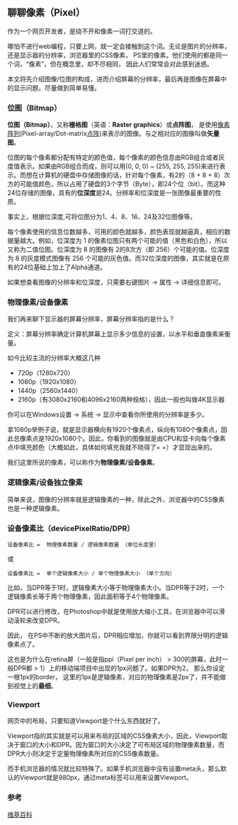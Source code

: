 ## 聊聊像素（Pixel）

作为一个网页开发者，是绕不开和像素一词打交道的。

哪怕不进行web编程，只要上网，就一定会接触到这个词。无论是图片的分辨率，还是显示器的分辨率，浏览器里的CSS像素， PS里的像素。他们使用的都是同一个词，“像素”，但在概念里，却不尽相同， 因此人们常常会对此感到迷惑。



本文将先介绍图像/位图的构成，进而介绍屏幕的分辨率，最后再是图像在屏幕中的显示问题。尽量做到简单易懂。



### 位图（Bitmap）

**位图（Bitmap）**，又称**栅格图**（英语：**Raster graphics**）或**点阵图**， 是使用[像素](https://zh.wikipedia.org/wiki/%E5%83%8F%E7%B4%A0)[阵列](https://zh.wikipedia.org/wiki/%E9%99%A3%E5%88%97)(Pixel-array/Dot-matrix[点阵](https://zh.wikipedia.org/wiki/%E7%82%B9%E9%98%B5))来表示的图像。与之相对应的图像叫做**矢量图**。

位图的每个像素都分配有特定的颜色值，每个像素的颜色信息由RGB组合或者灰度值表示。如果由RGB组合而成，则可以用(0, 0, 0) ~ (255, 255, 255)来进行表示。而想在计算机的硬盘中存储图像的话，针对每个像素，有2的（8 + 8 + 8）次方的可能值颜色，所以占用了硬盘的3个字节（Byte），即24个位（bit）。而这种24位存储的图像，具有的**位深度**是24。分辨率和位深度是一张图像最重要的性质。

事实上，根据位深度,可将位图分为1、4、8、16、24及32位图像等。

每个像素使用的信息位数越多，可用的颜色就越多，颜色表现就越逼真，相应的数据量越大。例如，位深度为 1 的像素位图只有两个可能的值（黑色和白色），所以又称为二值位图。位深度为 8 的图像有 2的8次方（即 256）个可能的值。位深度为 8 的灰度模式图像有 256 个可能的灰色值。而32位深度的图像，其实就是在原有的24位基础上加上了Alpha通道。



如果想查看图像的分辨率和位深度，只需要右键图片 -> 属性 -> 详细信息即可。



### 物理像素/设备像素

我们再来聊下显示器的屏幕分辨率，屏幕分辨率指的是什么？

定义：屏幕分辨率确定计算机屏幕上显示多少信息的设置，以水平和垂直像素来衡量。

如今比较主流的分辨率大概这几种

- 720p（1280x720）
- 1080p（1920x1080）
- 1440p（2560x1440）
- 2160p（有3080x2160和4096x2160两种规格），因此一般也叫做4K显示器

你可以在Windows设置 -> 系统 -> 显示中查看你所使用的分辨率是多少。



拿1080p举例子说，就是显示器横向有1920个像素点，纵向有1080个像素点，因此总像素点是1920x1080个。因此，你看到的图像就是由CPU和显卡向每个像素点中填充颜色（大概如此，具体如何填充我就不晓得了= =）才显现出来的。

我们这里所说的像素，可以称作为**物理像素/设备像素**。



### 逻辑像素/设备独立像素

简单来说，图像的分辨率就是逻辑像素的一种，除此之外，浏览器中的CSS像素也是一种逻辑像素。



### 设备像素比（devicePixelRatio/DPR）

```
设备像素比 =  物理像素数量 / 逻辑像素数量 （单位长度里）
```

或

```
设备像素比 =  单个逻辑像素大小 / 单个物理像素大小 （单个方向）
```

比如，当DPR等于1时，逻辑像素大小等于物理像素大小。当DPR等于2时，一个逻辑像素长等于两个物理像素，因此面积等于4个物理像素。

DPR可以进行修改，在Photoshop中就是使用放大缩小工具，在浏览器中可以滑动滚轮来改变DPR。

因此， 在PS中不断的放大图片后，DPR相应增加，你就可以看到界限分明的逻辑像素点了。

这也是为什么在retina屏（一般是指ppi（Pixel per inch） > 300的屏幕，此时一般DPR都 > 1）上的移动端项目中出现的1px问题了。如果DPR为2， 那么你设定一根1px的border， 这里的1px是逻辑像素，对应的物理像素是2px了，并不能做到视觉上的**最细**。



### Viewport

网页中的布局，只要知道Viewport是个什么东西就好了。

Viewport指的其实就是可以用来布局的区域的CSS像素大小，因此，Viewport取决于窗口的大小和DPR。因为窗口的大小决定了可布局区域的物理像素数量，而DPR大小则决定于定量物理像素所对应的CSS像素数量。



而手机浏览器的情况就比较特殊了。如果手机浏览器中没有设置meta头，那么默认的Viewport就是980px，通过meta标签可以用来设置Viewport。





### 参考

[维基百科](https://zh.wikipedia.org/wiki/%E4%BD%8D%E5%9B%BE)